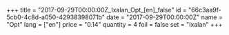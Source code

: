 +++
title = "2017-09-29T00:00:00Z_Ixalan_Opt_[en]_false"
id = "66c3aa9f-5cb0-4c8d-a050-42938398071b"
date = "2017-09-29T00:00:00Z"
name = "Opt"
lang = ["en"]
price = "0.14"
quantity = 4
foil = false
set = "Ixalan"
+++
